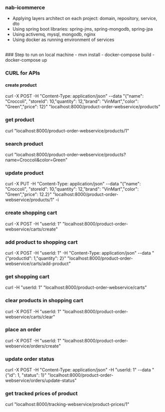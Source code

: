 ### nab-icommerce
- Applying layers architect on each project: domain, repository, service, dto
- Using spring boot libraries: spring-jms, spring-mongodb, spring-jpa
- Using activemq, mysql, mongodb, nginx
- Using docker as running environment of services
<br/>
### Step to run on local machine
- mvn install
- docker-compose build
- docker-compose up

### CURL for APIs
#### create product
curl -X POST -H "Content-Type: application/json" --data "{\"name\": \"Croccoli\", \"storeId\": 10,\"quantity\": 12,\"brand\": \"VinMart\",\"color\": \"Green\",\"price\": 12}" "localhost:8000/product-order-webservice/products"

### get product
curl "localhost:8000/product-order-webservice/products/1"

### search product
curl "localhost:8000/product-order-webservice/products?name=Croccoli&color=Green"

### update product
curl -X PUT -H "Content-Type: application/json" --data "{\"name\": \"Croccoli\", \"storeId\": 10,\"quantity\": 12,\"brand\": \"VinMart\",\"color\": \"Green\",\"price\": 12.2}" "localhost:8000/product-order-webservice/products/1" -i

### create shopping cart
curl -X POST -H "userId: 1" "localhost:8000/product-order-webservice/carts/create"

### add product to shopping cart
curl -X POST -H "userId: 1" -H "Content-Type: application/json" --data "{\"productId\": 1,\"quantity\": 2}" "localhost:8000/product-order-webservice/carts/add-product"

### get shopping cart
curl -H "userId: 1" "localhost:8000/product-order-webservice/carts"

### clear products in shopping cart
curl -X POST -H "userId: 1" "localhost:8000/product-order-webservice/carts/clear"

### place an order
curl -X POST -H "userId: 1" "localhost:8000/product-order-webservice/orders/create"

### update order status
curl -X POST -H "Content-Type: application/json" -H "userId: 1" --data "{\"id\": 1, \"status\": 1}" "localhost:8000/product-order-webservice/orders/update-status"

### get tracked prices of product
curl "localhost:8000/tracking-webservice/product-prices/1"
